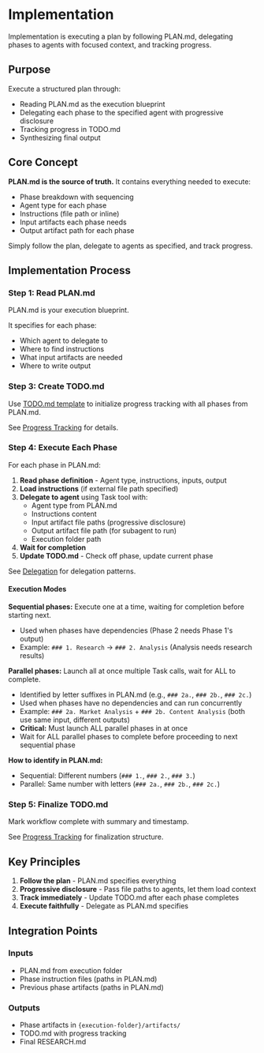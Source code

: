 # Implementation

Implementation is executing a plan by following PLAN.md, delegating phases to agents with focused context, and tracking progress.

## Purpose

Execute a structured plan through:
- Reading PLAN.md as the execution blueprint
- Delegating each phase to the specified agent with progressive disclosure
- Tracking progress in TODO.md
- Synthesizing final output

## Core Concept

**PLAN.md is the source of truth.** It contains everything needed to execute:
- Phase breakdown with sequencing
- Agent type for each phase
- Instructions (file path or inline)
- Input artifacts each phase needs
- Output artifact path for each phase

Simply follow the plan, delegate to agents as specified, and track progress.

## Implementation Process

### Step 1: Read PLAN.md

PLAN.md is your execution blueprint.

It specifies for each phase:
- Which agent to delegate to
- Where to find instructions
- What input artifacts are needed
- Where to write output

### Step 3: Create TODO.md

Use [TODO.md template](/.claude/skills/agentic-orchestrating/assets/TODO_template.md) to initialize progress tracking with all phases from PLAN.md.

See [Progress Tracking](progress-tracking.md) for details.

### Step 4: Execute Each Phase

For each phase in PLAN.md:

1. **Read phase definition** - Agent type, instructions, inputs, output
2. **Load instructions** (if external file path specified)
3. **Delegate to agent** using Task tool with:
   - Agent type from PLAN.md
   - Instructions content
   - Input artifact file paths (progressive disclosure)
   - Output artifact file path (for subagent to run)
   - Execution folder path
4. **Wait for completion**
5. **Update TODO.md** - Check off phase, update current phase

See [Delegation](delegation.md) for delegation patterns.

#### Execution Modes

**Sequential phases:** Execute one at a time, waiting for completion before starting next.
- Used when phases have dependencies (Phase 2 needs Phase 1's output)
- Example: `### 1. Research` → `### 2. Analysis` (Analysis needs research results)

**Parallel phases:** Launch all at once multiple Task calls, wait for ALL to complete.
- Identified by letter suffixes in PLAN.md (e.g., `### 2a.`, `### 2b.`, `### 2c.`)
- Used when phases have no dependencies and can run concurrently
- Example: `### 2a. Market Analysis` + `### 2b. Content Analysis` (both use same input, different outputs)
- **Critical:** Must launch ALL parallel phases in at once
- Wait for ALL parallel phases to complete before proceeding to next sequential phase

**How to identify in PLAN.md:**
- Sequential: Different numbers (`### 1.`, `### 2.`, `### 3.`)
- Parallel: Same number with letters (`### 2a.`, `### 2b.`, `### 2c.`)

### Step 5: Finalize TODO.md

Mark workflow complete with summary and timestamp.

See [Progress Tracking](progress-tracking.md) for finalization structure.

## Key Principles

1. **Follow the plan** - PLAN.md specifies everything
2. **Progressive disclosure** - Pass file paths to agents, let them load context
3. **Track immediately** - Update TODO.md after each phase completes
4. **Execute faithfully** - Delegate as PLAN.md specifies

## Integration Points

### Inputs
- PLAN.md from execution folder
- Phase instruction files (paths in PLAN.md)
- Previous phase artifacts (paths in PLAN.md)

### Outputs
- Phase artifacts in `{execution-folder}/artifacts/`
- TODO.md with progress tracking
- Final RESEARCH.md
